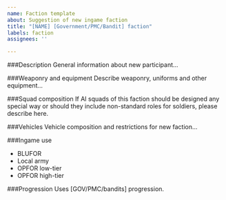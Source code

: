 ```yaml
---
name: Faction template
about: Suggestion of new ingame faction
title: "[NAME] [Government/PMC/Bandit] faction"
labels: faction
assignees: ''

---
```


###Description
General information about new participant...

###Weaponry and equipment
Describe weaponry, uniforms and other equipment...

###Squad composition
If AI squads of this faction should be designed any special way or should they include non-standard roles for soldiers, please describe here.

###Vehicles
Vehicle composition and restrictions for new faction...

###Ingame use
* BLUFOR
* Local army
* OPFOR low-tier
* OPFOR high-tier

###Progression
Uses [GOV/PMC/bandits] progression.
